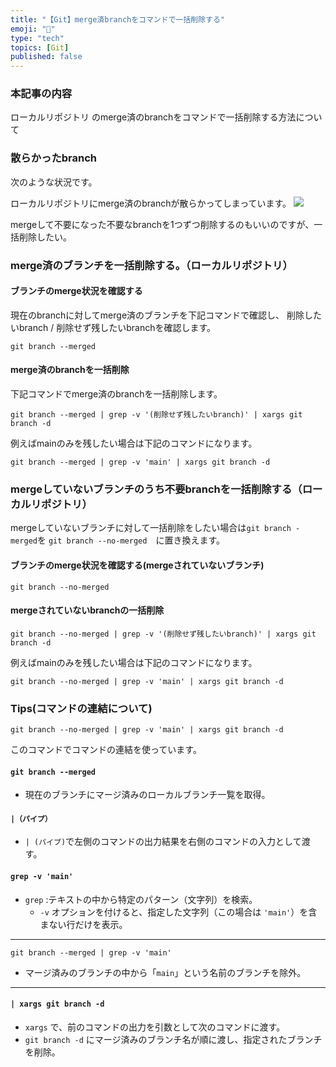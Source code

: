 ```yaml
---
title: "【Git】merge済branchをコマンドで一括削除する"
emoji: "🧹"
type: "tech"
topics: [Git]
published: false
---
```

### 本記事の内容
ローカルリポジトリ のmerge済のbranchをコマンドで一括削除する方法について

### 散らかったbranch
次のような状況です。

ローカルリポジトリにmerge済のbranchが散らかってしまっています。
![](https://storage.googleapis.com/zenn-user-upload/7b77ff599210-20241105.png)

mergeして不要になった不要なbranchを1つずつ削除するのもいいのですが、一括削除したい。

### merge済のブランチを一括削除する。（ローカルリポジトリ）

#### ブランチのmerge状況を確認する
現在のbranchに対してmerge済のブランチを下記コマンドで確認し、
削除したいbranch / 削除せず残したいbranchを確認します。
```
git branch --merged
```

#### merge済のbranchを一括削除
下記コマンドでmerge済のbranchを一括削除します。
```
git branch --merged | grep -v '(削除せず残したいbranch)' | xargs git branch -d
```

例えばmainのみを残したい場合は下記のコマンドになります。
```
git branch --merged | grep -v 'main' | xargs git branch -d
```

### mergeしていないブランチのうち不要branchを一括削除する（ローカルリポジトリ）
mergeしていないブランチに対して一括削除をしたい場合は`git branch -merged`を
`git branch --no-merged`　に置き換えます。

#### ブランチのmerge状況を確認する(mergeされていないブランチ)

```
git branch --no-merged
```

#### mergeされていないbranchの一括削除
```
git branch --no-merged | grep -v '(削除せず残したいbranch)' | xargs git branch -d
```

例えばmainのみを残したい場合は下記のコマンドになります。
```
git branch --no-merged | grep -v 'main' | xargs git branch -d
```

### Tips(コマンドの連結について)
```
git branch --no-merged | grep -v 'main' | xargs git branch -d
```
このコマンドでコマンドの連結を使っています。

#### `git branch --merged`

 - 現在のブランチにマージ済みのローカルブランチ一覧を取得。

#### `|（パイプ）`

 - `| (パイプ)`で左側のコマンドの出力結果を右側のコマンドの入力として渡す。

#### `grep -v 'main'`

 - `grep` :テキストの中から特定のパターン（文字列）を検索。
   - `-v` オプションを付けると、指定した文字列（この場合は `'main'`）を含まない行だけを表示。

---
`git branch --merged | grep -v 'main'`
 - マージ済みのブランチの中から「`main`」という名前のブランチを除外。

---

#### `| xargs git branch -d`

 - `xargs` で、前のコマンドの出力を引数として次のコマンドに渡す。
 - `git branch -d` にマージ済みのブランチ名が順に渡し、指定されたブランチを削除。
